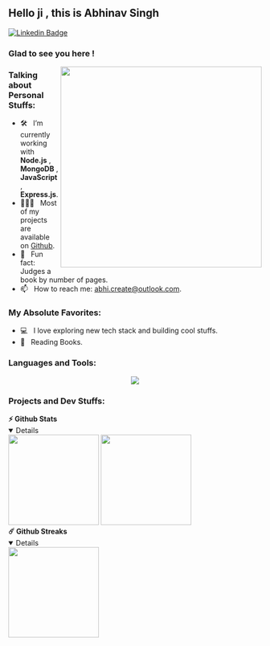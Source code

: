 <h2>Hello ji , this is Abhinav Singh </h2>


[![Linkedin Badge](https://img.shields.io/badge/-LinkedIn-0e76a8?style=flat-square&logo=Linkedin&logoColor=white)](https://www.linkedin.com/in/geekyabhi/)

### Glad to see you here !

<img align="right" src="https://res.cloudinary.com/abhistrike/image/upload/v1704554178/qztoyodoiamitugykzxl.webp" width="400">

### Talking about Personal Stuffs:

- 🛠 &nbsp; I’m currently working with <b>Node.js</b> , <b>MongoDB</b> , <b>JavaScript</b> , <b>Express.js</b>.
- 👨🏻‍💻 &nbsp; Most of my projects are available on [Github](https://github.com/geekyabhi).
- 👾 &nbsp; Fun fact: Judges a book by number of pages.
- 📫 &nbsp; How to reach me: abhi.create@outlook.com.


### My Absolute Favorites:

- 💻 &nbsp; I love exploring new tech stack and building cool stuffs.
- 📰 &nbsp; Reading Books.

### Languages and Tools:

<p align="center">  
<img src = "https://github.com/geekyabhi/geekyabhi/assets/55759980/1f7d785e-2f78-4e46-8138-bb6f7d1b0e76" />
</p>

<!--
<code><img height="25" src="https://raw.githubusercontent.com/github/explore/80688e429a7d4ef2fca1e82350fe8e3517d3494d/topics/sass/sass.png" alt="sass"></code>
-->

### Projects and Dev Stuffs:


<summary><b>⚡ Github Stats</b></summary>
<details open>
<img height="180em" src="https://github-readme-stats.vercel.app/api?username=geekyabhi&show_icons=true&hide_border=true&&count_private=true&include_all_commits=true" />
<img height="180em" src="https://github-readme-stats.vercel.app/api/top-langs/?username=geekyabhi&exclude_repo=KNN-Image-Classification&show_icons=true&hide_border=true&layout=compact&langs_count=8"/>
 </details>


<summary><b>☄️ Github Streaks</b></summary>
<details open>
<img height="180em" src="https://github-readme-streak-stats.herokuapp.com/?user=geekyabhi&hide_border=true" />
</details>

<div align="center">

</div>
